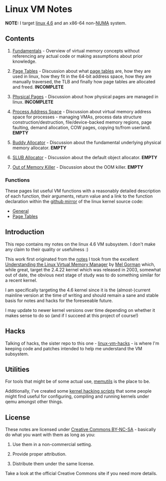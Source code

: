 # Linux VM Notes

__NOTE:__ I target [linux 4.6][linux-4.6] and an x86-64 non-[NUMA][numa] system.

## Contents

1. [Fundamentals](fundamentals.md) - Overview of virtual memory concepts without
   referencing any actual code or making assumptions about prior knowledge.

2. [Page Tables](page-tables.md) - Discussion about what
   [page tables][page-table] are, how they are used in linux, how they fit in
   the 64-bit address space, how they are manually traversed, the TLB and
   finally how page tables are allocated and freed. __INCOMPLETE__

3. [Physical Pages](physical.md) - Discussion about how physical pages are
   managed in linux. __INCOMPLETE__

4. [Process Address Space](process.md) - Discussion about virtual memory address
   space for processes - managing VMAs, process data structure
   construction/destruction, file/device-backed memory regions, page faulting,
   demand allocation, COW pages, copying to/from userland. __EMPTY__

5. [Buddy Allocator](buddy.md) - Discussion about the fundamental underlying
   physical memory allocator. __EMPTY__

6. [SLUB Allocator](slub.md) - Discussion about the default object
   allocator. __EMPTY__

7. [Out of Memory Killer](oom.md) - Discussion about the OOM
   killer. __EMPTY__

### Functions

These pages list useful VM functions with a reasonably detailed description of
each function, their arguments, return value and a link to the function
declaration within the [github mirror][linux-4.6] of the linux kernel source
code:

* [General](./funcs.md)
* [Page Tables](./page-table-funcs.md)

## Introduction

This repo contains my notes on the linux 4.6 VM subsystem. I don't make any claim
to their quality or usefulness :)

This work first originated from the [notes][linux-gorman] I took from the
excellent [Understanding the Linux Virtual Memory Manager][amazon-gorman] by
[Mel Gorman][gorman] which, while great, target the 2.4.22 kernel which was
released in 2003, somewhat out of date, the obvious next stage of study was to
do something similar for a recent kernel.

I am specifically targeting the 4.6 kernel since it is the (almost-)current
mainline version at the time of writing and should remain a sane and stable
basis for notes and hacks for the foreseeable future.

I may update to newer kernel versions over time depending on whether it makes
sense to do so (and if I succeed at this project of course!)

## Hacks

Talking of hacks, the sister repo to this one - [linux-vm-hacks][vm-hacks] - is
where I'm keeping code and patches intended to help me understand the VM
subsystem.

## Utilities

For tools that might be of some actual use, [memutils][memutils] is the place to
be.

Additionally, I've created some [kernel hacking scripts][kernel-scripts] that
some people might find useful for configuring, compiling and running kernels
under qemu amongst other things.

## License

These notes are licensed under [Creative Commons BY-NC-SA][license] - basically
do what you want with them as long as you:

1. Use them in a non-commercial setting.

2. Provide proper attribution.

3. Distribute them under the same license.

Take a look at the official Creative Commons site if you need more details.

[amazon-gorman]:http://www.amazon.co.uk/Understanding-Virtual-Memory-Manager-Perens/dp/0131453483
[gorman]:http://www.csn.ul.ie/~mel/blog/
[kernel-scripts]:https://github.com/lorenzo-stoakes/kernel-scripts
[license]:http://creativecommons.org/licenses/by-nc-sa/4.0/
[linux-4.6]:https://github.com/torvalds/linux/tree/v4.6
[linux-gorman]:https://github.com/lorenzo-stoakes/linux-gorman-book-notes
[memutils]:https://github.com/lorenzo-stoakes/memutils
[numa]:https://en.wikipedia.org/wiki/Non-uniform_memory_access
[page-table]:https://en.wikipedia.org/wiki/Page_table
[vm-hacks]:https://github.com/lorenzo-stoakes/linux-vm-hacks
